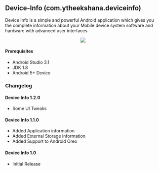 ## Device-Info (com.ytheekshana.deviceinfo)
Device Info is a simple and powerful Android application which gives you the complete information about your Mobile device system software and hardware with advanced user interfaces

<p align="center"><img src="DeviceInfo/app/src/main/res/drawable/device-info.jpg" /></p>

#### Prerequisites
- Android Studio 3.1
- JDK 1.8
- Android 5+ Device

### Changelog
#### Device Info 1.2.0
- Some UI Tweaks

#### Device Info 1.1.0
- Added Application information
- Added External Storage information
- Added Support to Android Oreo

#### Device Info 1.0
- Initial Release
